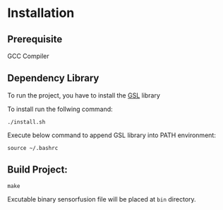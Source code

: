 # Installation

## Prerequisite

GCC Compiler

## Dependency Library

To run the project, you have to install the [GSL](https://www.gnu.org/software/gsl/doc/html/index.html#) library

To install run the follwing command:

```
./install.sh
```

Execute below command to append GSL library into PATH environment:

```
source ~/.bashrc
```

## Build Project:

```
make
```

Excutable binary sensorfusion file will be placed at `bin` directory.
